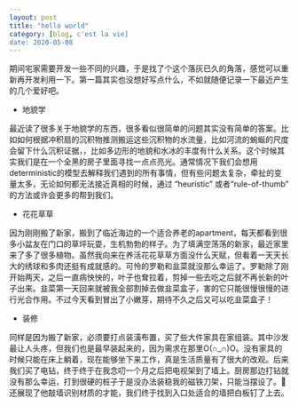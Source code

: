 ```yaml
---
layout: post
title: "hello world"
category: [blog, c'est la vie]
date: 2020-05-08
---
```


期间宅家需要开发一些不同的兴趣，于是找了个这个落灰已久的角落，感觉可以重新再开发利用一下。第一篇其实也没想好写点什么，不如就随便记录一下最近产生的几个爱好吧。

- 地貌学

最近读了很多关于地貌学的东西，很多看似很简单的问题其实没有简单的答案。比如如何根据冲积扇的沉积物推测搬运这些沉积物的水流量，比如河流的蜿蜒的尺度会留下什么沉积证据，，比如多边形的地貌和水冰的丰度有什么关系。这个时候其实我们是在一个全黑的房子里面寻找一点点亮光。通常情况下我们会想用deterministic的模型去解释我们遇到的所有事情，但有些问题太复杂，牵扯的变量太多，无论如何都无法接近真相的时候，通过 “heuristic” 或者“rule-of-thumb” 的方法或许会更多的帮到我们。

- 花花草草

因为刚刚搬了新家，搬到了临近海边的一个适合养老的apartment，每天都看到很多小盆友在门口的草坪玩耍，生机勃勃的样子。为了填满空荡荡的新家，最近家里来了多了很多植物。虽然我向来在养活花花草草方面没什么天赋，但看着一天天长大的绣球和多肉还挺有成就感的。可怜的罗勒和韭菜就没那么幸运了。罗勒除了刚开始两天，之后一直病怏怏的，叶子也耷拉着，剪掉一些去吃之后就不再长新的叶子出来。韭菜第一天回来就被我全部割掉去做韭菜盒子，害的它只能很慢很慢的进行光合作用。不过今天看到冒出了小嫩芽，期待不久之后又可以吃韭菜盒子！

- 装修

同样是因为搬了新家，必须要打点装潢布置，买了些大件家具在家组装。其中沙发最让人头疼，但我们也是最早装起来的，因为需求在那里O(∩_∩)O。没有家具的时候只能在床上躺着，现在能够坐下来工作，真是生活质量有了很大的改观。后来我们买了电钻，终于终于在我念叨一个月之后把电视架到了墙上。厨房那边打钻就没有那么幸运，打到很硬的桩子于是没办法装稳我的磁铁刀架，只能当摆设了。🐻还展现了他敲墙识别材质的才能，我们终于找到入口处适合的墙把白板钉了上去。

